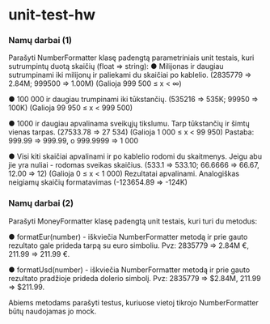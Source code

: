 # unit-test-hw

### Namų darbai (1)

Parašyti NumberFormatter klasę padengtą parametriniais unit testais, kuri sutrumpintų duotą skaičių
(float => string):
● Milijonas ir daugiau sutrumpinami iki milijonų ir paliekami du skaičiai po kablelio. (2835779 =>
2.84M; 999500 => 1.00M) (Galioja 999 500 ≤ x < ∞)

● 100 000 ir daugiau trumpinami iki tūkstančių. (535216 => 535K; 99950 => 100K) (Galioja 99 950 ≤
x < 999 500)

● 1000 ir daugiau apvalinama sveikųjų tikslumu. Tarp tūkstančių ir šimtų vienas tarpas. (27533.78
=> 27 534) (Galioja 1 000 ≤ x < 99 950) Pastaba: 999.99 => 999.99, o 999.9999 => 1 000

● Visi kiti skaičiai apvalinami ir po kablelio rodomi du skaitmenys. Jeigu abu jie yra nuliai - rodomas
sveikas skaičius. (533.1 => 533.10; 66.6666 => 66.67, 12.00 => 12) (Galioja 0 ≤ x < 1 000)
Rezultatai apvalinami. 
Analogiškas neigiamų skaičių formatavimas (-123654.89 => -124K)

### Namų darbai (2)

Parašyti MoneyFormatter klasę padengtą unit testais, kuri turi du metodus:

● formatEur(number) - iškviečia NumberFormatter metodą ir prie gauto rezultato gale prideda
tarpą su euro simboliu. Pvz: 2835779 => 2.84M €, 211.99 => 211.99 €.

● formatUsd(number) - iškviečia NumberFormatter metodą ir prie gauto rezultato pradžioje
prideda dolerio simbolį. Pvz: 2835779 => $2.84M, 211.99 => $211.99.

Abiems metodams parašyti testus, kuriuose vietoj tikrojo NumberFormatter būtų naudojamas jo
mock.
